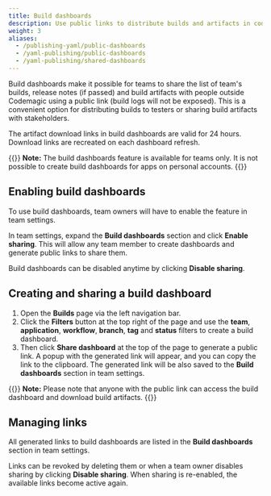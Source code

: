 ```yaml
---
title: Build dashboards
description: Use public links to distribute builds and artifacts in codemagic.yaml
weight: 3
aliases: 
  - /publishing-yaml/public-dashboards
  - /yaml-publishing/public-dashboards
  - /yaml-publishing/shared-dashboards
---
```


Build dashboards make it possible for teams to share the list of team's builds, release notes (if passed) and build artifacts with people outside Codemagic using a public link (build logs will not be exposed). This is a convenient option for distributing builds to testers or sharing build artifacts with stakeholders.

The artifact download links in build dashboards are valid for 24 hours. Download links are recreated on each dashboard refresh.

{{<notebox>}}
**Note:** The build dashboards feature is available for teams only. It is not possible to create build dashboards for apps on personal accounts.
{{</notebox>}}

## Enabling build dashboards

To use build dashboards, team owners will have to enable the feature in team settings. 

In team settings, expand the **Build dashboards** section and click **Enable sharing**. This will allow any team member to create dashboards and generate public links to share them.

Build dashboards can be disabled anytime by clicking **Disable sharing**.

## Creating and sharing a build dashboard

1. Open the **Builds** page via the left navigation bar.
2. Click the **Filters** button at the top right of the page and use the **team**, **application**, **workflow**, **branch**, **tag** and **status** filters to create a build dashboard.
3. Then click **Share dashboard** at the top of the page to generate a public link. A popup with the generated link will appear, and you can copy the link to the clipboard. The generated link will be also saved to the **Build dashboards** section in team settings.

{{<notebox>}}
**Note:** Please note that anyone with the public link can access the build dashboard and download build artifacts.
{{</notebox>}}

## Managing links

All generated links to build dashboards are listed in the **Build dashboards** section in team settings.

Links can be revoked by deleting them or when a team owner disables sharing by clicking **Disable sharing**. When sharing is re-enabled, the available links become active again.
